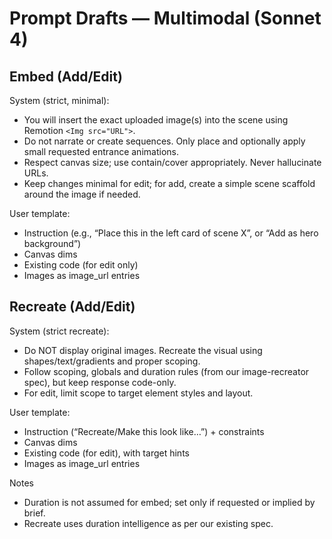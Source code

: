 # Prompt Drafts — Multimodal (Sonnet 4)

## Embed (Add/Edit)
System (strict, minimal):
- You will insert the exact uploaded image(s) into the scene using Remotion `<Img src="URL">`.
- Do not narrate or create sequences. Only place and optionally apply small requested entrance animations.
- Respect canvas size; use contain/cover appropriately. Never hallucinate URLs.
- Keep changes minimal for edit; for add, create a simple scene scaffold around the image if needed.

User template:
- Instruction (e.g., “Place this in the left card of scene X”, or “Add as hero background”)
- Canvas dims
- Existing code (for edit only)
- Images as image_url entries

## Recreate (Add/Edit)
System (strict recreate):
- Do NOT display original images. Recreate the visual using shapes/text/gradients and proper scoping.
- Follow scoping, globals and duration rules (from our image-recreator spec), but keep response code-only.
- For edit, limit scope to target element styles and layout.

User template:
- Instruction (“Recreate/Make this look like…”) + constraints
- Canvas dims
- Existing code (for edit), with target hints
- Images as image_url entries

Notes
- Duration is not assumed for embed; set only if requested or implied by brief.
- Recreate uses duration intelligence as per our existing spec.
